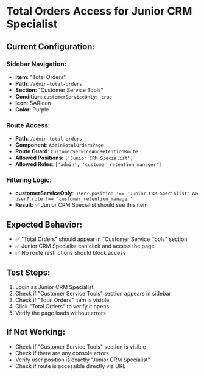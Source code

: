 # Total Orders Access for Junior CRM Specialist

## Current Configuration:

### Sidebar Navigation:
- **Item**: "Total Orders"
- **Path**: `/admin-total-orders`
- **Section**: "Customer Service Tools"
- **Condition**: `customerServiceOnly: true`
- **Icon**: SARIcon
- **Color**: Purple

### Route Access:
- **Path**: `/admin-total-orders`
- **Component**: `AdminTotalOrdersPage`
- **Route Guard**: `CustomerServiceAndRetentionRoute`
- **Allowed Positions**: `['Junior CRM Specialist']`
- **Allowed Roles**: `['admin', 'customer_retention_manager']`

### Filtering Logic:
- **customerServiceOnly**: `user?.position !== 'Junior CRM Specialist' && user?.role !== 'customer_retention_manager'`
- **Result**: ✅ Junior CRM Specialist should see this item

## Expected Behavior:
- ✅ "Total Orders" should appear in "Customer Service Tools" section
- ✅ Junior CRM Specialist can click and access the page
- ✅ No route restrictions should block access

## Test Steps:
1. Login as Junior CRM Specialist
2. Check if "Customer Service Tools" section appears in sidebar
3. Check if "Total Orders" item is visible
4. Click "Total Orders" to verify it opens
5. Verify the page loads without errors

## If Not Working:
- Check if "Customer Service Tools" section is visible
- Check if there are any console errors
- Verify user position is exactly "Junior CRM Specialist"
- Check if route is accessible directly via URL

